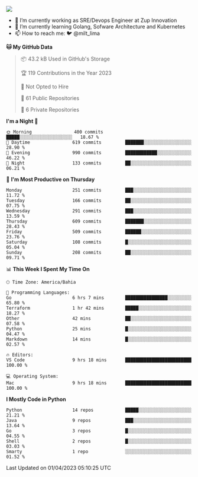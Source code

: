 ![](https://komarev.com/ghpvc/?username=miltlima&color=blue)
                 

- 🔭 I’m currently working as SRE/Devops Engineer at Zup Innovation
- 🌱 I’m currently learning Golang, Sofware Architecture and Kubernetes
- 📫 How to reach me: 🐦 @milt_lima

<!--START_SECTION:waka-->
**🐱 My GitHub Data** 

> 📦 43.2 kB Used in GitHub's Storage 
 > 
> 🏆 119 Contributions in the Year 2023
 > 
> 🚫 Not Opted to Hire
 > 
> 📜 61 Public Repositories 
 > 
> 🔑 6 Private Repositories 
 > 
**I'm a Night 🦉** 

```text
🌞 Morning                400 commits         █████░░░░░░░░░░░░░░░░░░░░   18.67 % 
🌆 Daytime                619 commits         ███████░░░░░░░░░░░░░░░░░░   28.90 % 
🌃 Evening                990 commits         ████████████░░░░░░░░░░░░░   46.22 % 
🌙 Night                  133 commits         ██░░░░░░░░░░░░░░░░░░░░░░░   06.21 % 
```
📅 **I'm Most Productive on Thursday** 

```text
Monday                   251 commits         ███░░░░░░░░░░░░░░░░░░░░░░   11.72 % 
Tuesday                  166 commits         ██░░░░░░░░░░░░░░░░░░░░░░░   07.75 % 
Wednesday                291 commits         ███░░░░░░░░░░░░░░░░░░░░░░   13.59 % 
Thursday                 609 commits         ███████░░░░░░░░░░░░░░░░░░   28.43 % 
Friday                   509 commits         ██████░░░░░░░░░░░░░░░░░░░   23.76 % 
Saturday                 108 commits         █░░░░░░░░░░░░░░░░░░░░░░░░   05.04 % 
Sunday                   208 commits         ██░░░░░░░░░░░░░░░░░░░░░░░   09.71 % 
```


📊 **This Week I Spent My Time On** 

```text
🕑︎ Time Zone: America/Bahia

💬 Programming Languages: 
Go                       6 hrs 7 mins        ████████████████░░░░░░░░░   65.80 % 
Terraform                1 hr 42 mins        █████░░░░░░░░░░░░░░░░░░░░   18.27 % 
Other                    42 mins             ██░░░░░░░░░░░░░░░░░░░░░░░   07.58 % 
Python                   25 mins             █░░░░░░░░░░░░░░░░░░░░░░░░   04.47 % 
Markdown                 14 mins             █░░░░░░░░░░░░░░░░░░░░░░░░   02.57 % 

🔥 Editors: 
VS Code                  9 hrs 18 mins       █████████████████████████   100.00 % 

💻 Operating System: 
Mac                      9 hrs 18 mins       █████████████████████████   100.00 % 
```

**I Mostly Code in Python** 

```text
Python                   14 repos            █████░░░░░░░░░░░░░░░░░░░░   21.21 % 
Java                     9 repos             ███░░░░░░░░░░░░░░░░░░░░░░   13.64 % 
Go                       3 repos             █░░░░░░░░░░░░░░░░░░░░░░░░   04.55 % 
Shell                    2 repos             █░░░░░░░░░░░░░░░░░░░░░░░░   03.03 % 
Smarty                   1 repo              ░░░░░░░░░░░░░░░░░░░░░░░░░   01.52 % 
```




 Last Updated on 01/04/2023 05:10:25 UTC
<!--END_SECTION:waka-->
